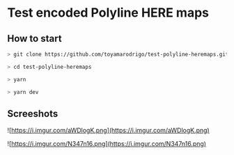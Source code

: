 # Test encoded Polyline HERE maps

## How to start

```sh
> git clone https://github.com/toyamarodrigo/test-polyline-heremaps.git

> cd test-polyline-heremaps

> yarn

> yarn dev
```

## Screeshots

![https://i.imgur.com/aWDlogK.png](https://i.imgur.com/aWDlogK.png)

![https://i.imgur.com/N347n16.png](https://i.imgur.com/N347n16.png)
